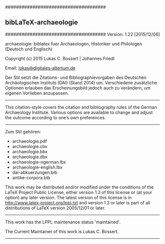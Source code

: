 #####################################
##      bibLaTeX-archaeologie     ##
#####################################
Version: 1.22 [2015/12/06]

archaeologie: biblatex fuer Archaeologen, 
Historiker und Philologen (Deutsch und Englisch)

Copyright (c) 2015 Lukas C. Bossert | Johannes Friedl

Email: lukas@digitales-altertum.de

Der Stil setzt die Zitations- und Bibliographievorgaben 
des Deutschen Archäologischen Instituts (DAI) (Stand 2014) um. 
Verschiedene zusätzliche Optionen erlauben das Erscheinungsbild 
jedoch auch zu verändern, um eigenen Vorlieben anzupassen.
****
This citation-style covers the citation and bibliography rules of 
the German Archaeology Institute. 
Various options are available to change and adjust 
the outcome according to one’s own preferences.
****


Zum Stil gehören:
- archaeologie.pdf
- archaeologie.cbx
- archaeologie.bbx
- archaeologie.dbx
- archaeologie-ngerman.lbx
- archaeologie-english.lbx
- dai-abkuerzungen.bib
- antike-corpora.bib


This work may be distributed and/or modified under the
conditions of the LaTeX Project Public License, either version 1.3
of this license or (at your option) any later version.
The latest version of this license is in
http://www.latex-project.org/lppl.txt
and version 1.3 or later is part of all distributions of LaTeX
version 2005/12/01 or later.

***
This work has the LPPL maintenance status 'maintained'.

The Current Maintainer of this work is Lukas C. Bossert.
***
